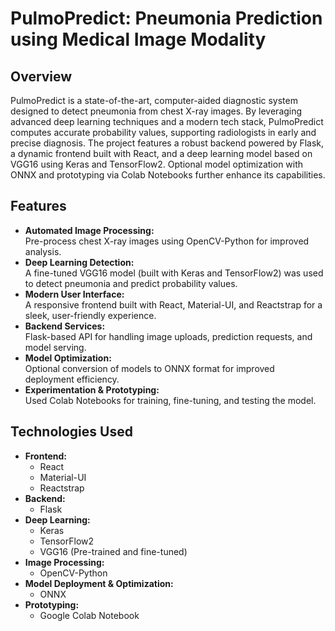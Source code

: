# PulmoPredict: Pneumonia Prediction using Medical Image Modality

## Overview
PulmoPredict is a state-of-the-art, computer-aided diagnostic system designed to detect pneumonia from chest X-ray images. By leveraging advanced deep learning techniques and a modern tech stack, PulmoPredict computes accurate probability values, supporting radiologists in early and precise diagnosis. The project features a robust backend powered by Flask, a dynamic frontend built with React, and a deep learning model based on VGG16 using Keras and TensorFlow2. Optional model optimization with ONNX and prototyping via Colab Notebooks further enhance its capabilities.

## Features
- **Automated Image Processing:**  
  Pre-process chest X-ray images using OpenCV-Python for improved analysis.
- **Deep Learning Detection:**  
  A fine-tuned VGG16 model (built with Keras and TensorFlow2) was used to detect pneumonia and predict probability values.
- **Modern User Interface:**  
  A responsive frontend built with React, Material-UI, and Reactstrap for a sleek, user-friendly experience.
- **Backend Services:**  
  Flask-based API for handling image uploads, prediction requests, and model serving.
- **Model Optimization:**  
  Optional conversion of models to ONNX format for improved deployment efficiency.
- **Experimentation & Prototyping:**  
  Used Colab Notebooks for training, fine-tuning, and testing the model.

## Technologies Used
- **Frontend:**  
  - React  
  - Material-UI  
  - Reactstrap
- **Backend:**  
  - Flask
- **Deep Learning:**  
  - Keras  
  - TensorFlow2  
  - VGG16 (Pre-trained and fine-tuned)
- **Image Processing:**  
  - OpenCV-Python
- **Model Deployment & Optimization:**  
  - ONNX
- **Prototyping:**  
  - Google Colab Notebook
